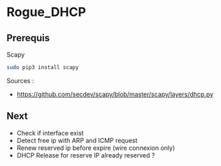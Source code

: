 # Rogue_DHCP

## Prerequis

Scapy

```bash
sudo pip3 install scapy
```

Sources : 
- https://github.com/secdev/scapy/blob/master/scapy/layers/dhcp.py

## Next

- Check if interface exist
- Detect free ip with ARP and ICMP request
- Renew reserved ip before expire (wire connexion only)
- DHCP Release for reserve IP already reserved ?
